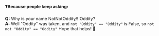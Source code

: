 #### ❓Because people keep asking:
**Q:** Why is your name NotNotOddity/!!Oddity?    
**A:** Well "Oddity" was taken, and `not "Oddity" == "Oddity"` is False, so `not not "Oddity" == "Oddity"` Hope that helps! 🤔

<!--
**NotOddity/NotOddity** is a ✨ _special_ ✨ repository because its `README.md` (this file) appears on your GitHub profile.

Here are some ideas to get you started:

- 🔭 I’m currently working on ...
- 🌱 I’m currently learning ...
- 👯 I’m looking to collaborate on ...
- 🤔 I’m looking for help with ...
- 💬 Ask me about ...
- 📫 How to reach me: ...
- 😄 Pronouns: ...
- ⚡ Fun fact: ...
-->
